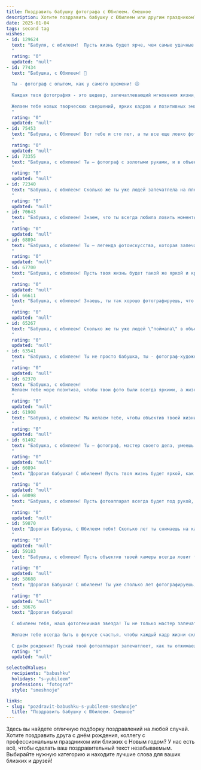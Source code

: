 ```yaml
---
title: Поздравить бабушку фотографа с Юбилеем. Смешное
description: Хотите поздравить бабушку с Юбилеем или другим праздником? Наш ИИ создаст незабываемое поздравление, а вы обязательно выделитесь среди других.  
date: 2025-01-04
tags: second tag
wishes:
- id: 129624
  text: "Бабуля, с юбилеем!  Пусть жизнь будет ярче, чем самые удачные твои снимки, а морщинки – это всего лишь доказательство того, что ты поймала множество прекрасных моментов!  Надеюсь, ты не устала ловить кадры, потому что твоя семья – это бесконечный источник вдохновения (и поводов для смешных фоточек!).  Будь здорова, бодра и  всё так же классно фотографируй –  хотя бы нас, любимых внуков!
  "
  rating: "0"
  updated: "null"
- id: 77434
  text: "Бабушка, с Юбилеем! 🎉
  
  Ты - фотограф с опытом, как у самого времени! 😉
  
  Каждая твоя фотография - это шедевр, запечатлевающий мгновения жизни, а твоих внуков - ты увековечила в самых смешных и трогательных моментах. 😉
  
  Желаем тебе новых творческих свершений, ярких кадров и позитивных эмоций! 📸
  "
  rating: "0"
  updated: "null"
- id: 75453
  text: "Бабушка, с Юбилеем! Вот тебе и сто лет, а ты все еще ловко фотографируешь! Теперь, когда ты официально \"старший фотограф\", обещай не заставлять нас позировать на фоне цветочных горшков, а только на фоне красивых мест! 😄
  "
  rating: "0"
  updated: "null"
- id: 73355
  text: "Бабушка, с юбилеем! Ты – фотограф с золотыми руками, и в объективе твоём всегда оказываются самые лучшие моменты.  Оказывается, ты не только умеешь ловить свет, но и ловить всех нас за уши! Вот только вместо фотоаппарата ты используешь медовую улыбку и пирожки с капустой. Поздравляем и желаем, чтобы объектив твоего счастья всегда был направлен на радость, а фотоснимки жизни были яркими и полными любви!
  "
  rating: "0"
  updated: "null"
- id: 72340
  text: "Бабушка, с юбилеем! Сколько же ты уже людей запечатлела на пленку, и все до сих пор рассказывают, что ты заставляла их улыбаться, даже если они этого не хотели! 😂  Пусть твой объектив всегда ловит только лучшие моменты жизни, а в твоей домашней фото-коллекции будет только счастье, любовь и смех! 🎉
  "
  rating: "0"
  updated: "null"
- id: 70643
  text: "Бабушка, с юбилеем! Знаем, что ты всегда любила ловить моменты, но теперь, кажется, ты сама превратилась в самый яркий кадр нашей жизни! 😉  Пусть твой объектив  всегда видит только прекрасное, а фотоальбом будет переполнен счастливыми улыбками!
  "
  rating: "0"
  updated: "null"
- id: 68894
  text: "Бабушка, с юбилеем! Ты – легенда фотоискусства, которая запечатлела столько моментов, что, кажется, вся наша жизнь – это просто твой фотоальбом! 🎉  Пусть юбилей станет поводом для новых ярких снимков, где ты будешь улыбаться, как на лучших своих фото! 📸
  "
  rating: "0"
  updated: "null"
- id: 67700
  text: "Бабушка, с юбилеем! Пусть твоя жизнь будет такой же яркой и красочной, как фотографии, что ты снимаешь! И пусть, в отличие от объектива твоей камеры, тебя не заботит возраст, а только количество улыбок на лице!
  "
  rating: "0"
  updated: "null"
- id: 66611
  text: "Бабушка, с юбилеем! Знаешь, ты так хорошо фотографируешь, что даже время на твоих снимках замирает!  Жаль, что нам, внукам,  не досталось твоего таланта, иначе мы бы уже миллионы на селфи заработали! 😜  Ещё раз с юбилеем, пусть в жизни всегда будет \"в фокусе\" только радость!
  "
  rating: "0"
  updated: "null"
- id: 65267
  text: "Бабушка, с юбилеем! Сколько же ты уже людей \"поймала\" в объектив? Надеюсь, все улыбались, как и мы сейчас, глядя на тебя!  Ты - настоящая фотоохотница, только вместо диких зверей ловишь самые яркие моменты жизни!  Желаем тебе побольше позитивных кадров, а главное, чтобы на каждой фотографии ты сияла не меньше, чем объектив твоей камеры!
  "
  rating: "0"
  updated: "null"
- id: 63541
  text: "Бабушка, с юбилеем! Ты не просто бабушка, ты - фотограф-художник! Сколько прекрасных моментов ты запечатлела на пленку, а потом - в наших сердцах!  Пусть годы летят, как фотокадры, а ты остаешься такой же жизнерадостной и яркой, как твой талант!
  "
  rating: "0"
  updated: "null"
- id: 62370
  text: "Бабушка, с юбилеем!
  Желаем тебе море позитива, чтобы твои фото были всегда яркими, а жизнь - полна прекрасных моментов, которые ты будешь ловить в объектив! 😉
  "
  rating: "0"
  updated: "null"
- id: 61908
  text: "Бабушка, с юбилеем! Мы желаем тебе, чтобы объектив твоей жизни всегда был направлен на счастье и радость, а снимки получались только яркими и позитивными! Пусть в твоей жизни будет много \"кадров\" с любимыми внуками и родственниками, а жизнь будет полна \"свежих идей\" и \"ярких впечатлений\".
  "
  rating: "0"
  updated: "null"
- id: 61402
  text: "Бабушка, с юбилеем! Ты – фотограф, мастер своего дела, умеешь поймать самый удачный момент и сделать снимок, который потом будет радовать всех всю жизнь.  Надеюсь, ты сама не забываешь себя фотографировать, чтобы сохранить свою красоту и молодость на долгие годы.  Желаем тебе ещё много ярких кадров в жизни, а главное, чтобы они были все счастливыми!
  "
  rating: "0"
  updated: "null"
- id: 60894
  text: "Дорогая бабушка! С юбилеем! Пусть твоя жизнь будет яркой, как твои фотографии, а годы летят так же быстро, как затвор фотоаппарата!
  "
  rating: "0"
  updated: "null"
- id: 60098
  text: "Бабушка, с юбилеем! Пусть фотоаппарат всегда будет под рукой, а объектив ловит только самые счастливые моменты.  Желаем, чтобы ты фотографировала не только нас, но и  всю свою прекрасную жизнь, полную ярких красок и позитива!
  "
  rating: "0"
  updated: "null"
- id: 59870
  text: "Дорогая Бабушка, с Юбилеем тебя! Сколько лет ты снимаешь на камеру, а все равно ловко умудряешься запечатлеть не только счастливые моменты, но и застать нас врасплох! Ты не просто фотограф, ты - фотоохотник! Желаем тебе еще много лет оставаться такой же энергичной и позитивной, чтобы мы могли продолжать попадать в твои объективы! 😉📸
  "
  rating: "0"
  updated: "null"
- id: 59183
  text: "Бабушка, с юбилеем! Пусть объектив твоей камеры всегда ловит только самые яркие моменты жизни, а вспышка - только от счастья!  Желаем, чтобы ты продолжала \"щелкать\"  людей своей жизнерадостностью и оптимизмом еще долгие-долгие годы! 😊📸
  "
  rating: "0"
  updated: "null"
- id: 58688
  text: "Дорогая Бабушка! С юбилеем! Ты уже столько лет фотографируешь, что скоро будешь знать все позы и выражения всех родственников лучше, чем они сами! 😄🎉  Пусть твой объектив всегда ловит только счастливые моменты, а твоя улыбка светится как вспышка! 📸✨
  "
  rating: "0"
  updated: "null"
- id: 38676
  text: "Дорогая бабушка!
  
  С юбилеем тебя, наша фотогеничная звезда! Ты не только мастер запечатлевать моменты, но и умудряешься делать наши жизни ярче, как желтый фильтр на старой пленке.
  
  Желаем тебе всегда быть в фокусе счастья, чтобы каждый кадр жизни складывался в документальный фильм о любви и веселье! Пусть в твоем объективе только самые лучшие и яркие моменты, а количество улыбок в жизни увеличивается так же быстро, как фотоплёнка в обработке.
  
  С днём рождения! Пускай твой фотоаппарат запечатлеет, как ты отжимаешь возраст, как старую плёнку! Мы тебя очень любим!"
  rating: "0"
  updated: "null"

selectedValues:
  recipients: "babushku"
  holidays: "s-yubileem"
  professions: "fotograf"
  style: "smeshnoje"

links:
- slug: "pozdravit-babushku-s-yubileem-smeshnoje"
  title: "Поздравить бабушку с Юбилеем. Смешное"
---
```


Здесь вы найдете отличную подборку поздравлений на любой случай.
Хотите поздравить друга с днём рождения, коллегу с профессиональным праздником или близких с Новым годом? У нас есть всё, чтобы сделать ваш поздравительный текст незабываемым. Выбирайте нужную категорию и находите лучшие слова для ваших близких и друзей!
